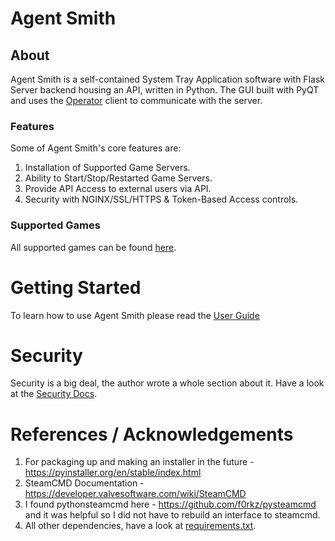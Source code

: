 # Agent Smith

## About

Agent Smith is a self-contained System Tray Application software with Flask Server backend housing
an API, written in Python.  The GUI built with PyQT and uses the [Operator](https://github.com/agentsofthesystem/operator)
client to communicate with the server.

### Features

Some of Agent Smith's core features are:

1. Installation of Supported Game Servers.
2. Ability to Start/Stop/Restarted Game Servers.
3. Provide API Access to external users via API.
4. Security with NGINX/SSL/HTTPS & Token-Based Access controls.

### Supported Games

All supported games can be found [here](https://docs.agentsofthesystem.com/build/html/agent_smith/supported-game-servers.html).

# Getting Started

To learn how to use Agent Smith please read the [User Guide](https://docs.agentsofthesystem.com/build/html/agent_smith/usage.html)

# Security

Security is a big deal, the author wrote a whole section about it. Have a look at the
[Security Docs](https://docs.agentsofthesystem.com/build/html/agent_smith/security.html).

# References / Acknowledgements

1. For packaging up and making an installer in the future - https://pyinstaller.org/en/stable/index.html
2. SteamCMD Documentation - https://developer.valvesoftware.com/wiki/SteamCMD
3. I found pythonsteamcmd here - https://github.com/f0rkz/pysteamcmd and it was helpful so I did not
   have to rebuild an interface to steamcmd.
4. All other dependencies, have a look at [requirements.txt](./requirements.txt).
